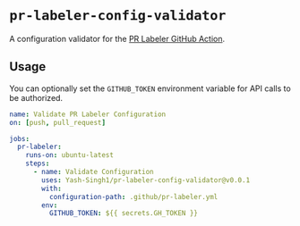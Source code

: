 # `pr-labeler-config-validator`

A configuration validator for the [PR Labeler GitHub Action](https://github.com/TimonVS/pr-labeler-action).

## Usage

You can optionally set the `GITHUB_TOKEN` environment variable for API calls to be authorized.

```yaml
name: Validate PR Labeler Configuration
on: [push, pull_request]

jobs:
  pr-labeler:
    runs-on: ubuntu-latest
    steps:
      - name: Validate Configuration
        uses: Yash-Singh1/pr-labeler-config-validator@v0.0.1
        with:
          configuration-path: .github/pr-labeler.yml
        env:
          GITHUB_TOKEN: ${{ secrets.GH_TOKEN }}
```
